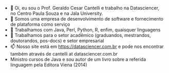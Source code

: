 - 👋 Oi, eu sou o Prof. Geraldo Cesar Cantelli e trabalho na Datasciencer, no Centro Paula Souza e na Jala University.
- 👀 Somos uma empresa de desenvolvimento de software e fornecimento de plataforma como serviço 
- 🌱 Trabalhamos com Java, Perl, Python, R, enfim, quaisquer linguagens
- 💞️ Trabalhamos para o setor acadêmico (graduandos, mestrandos, doutorandos, pos-docs) e setor empresarial
- 📫 Nosso site está em https://datasciencer.com.br e pode nos encontrar também através de cantelli at datasciencer.com.br 
- Ministro cursos de Java e sou autor de um livro sobre a referida linguagem pela Editora Viena (2014)
<!---
datasciencer2022/datasciencer2022 is a ✨ special ✨ repository because its `README.md` (this file) appears on your GitHub profile.
You can click the Preview link to take a look at your changes.
--->
